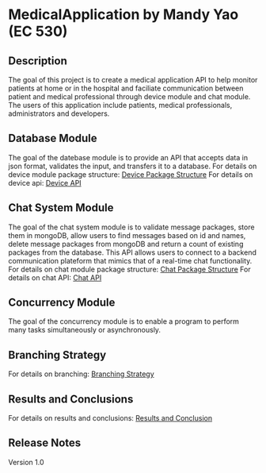 # MedicalApplication by Mandy Yao (EC 530)
## Description
The goal of this project is to create a medical application API to help monitor patients at home or in the hospital and faciliate communication between patient and medical professional through device module and chat module. The users of this application include patients, medical professionals, administrators and developers.  


## Database Module
The goal of the datebase module is to provide an API that accepts data in json format, validates the input, and transfers it to a database. 
For details on device module package structure: [Device Package Structure](https://github.com/myaoo18/MedicalApplication/wiki/Device-Package-Structure)
For details on device api: [Device API](https://github.com/myaoo18/MedicalApplication/wiki/Device-API)

## Chat System Module
The goal of the chat system module is to validate message packages, store them in mongoDB, allow users to find messages based on id and names, delete message packages from mongoDB and return a count of existing packages from the database. This API allows users to connect to a backend communication plateform that mimics that of a real-time chat functionality.
For details on chat module package structure: [Chat Package Structure](https://github.com/myaoo18/MedicalApplication/wiki/Device-Package-Structure)
For details on chat API: [Chat API](https://github.com/myaoo18/MedicalApplication/wiki/Chat-API)

## Concurrency Module
The goal of the concurrency module is to enable a program to perform many tasks simultaneously or asynchronously.

## Branching Strategy
For details on branching: [Branching Strategy](https://github.com/myaoo18/MedicalApplication/wiki/Branching-Strategy)

## Results and Conclusions
For details on results and conclusions: [Results and Conclusion](https://github.com/myaoo18/MedicalApplication/wiki/Results-and-Conclusion)

## Release Notes 
Version 1.0
